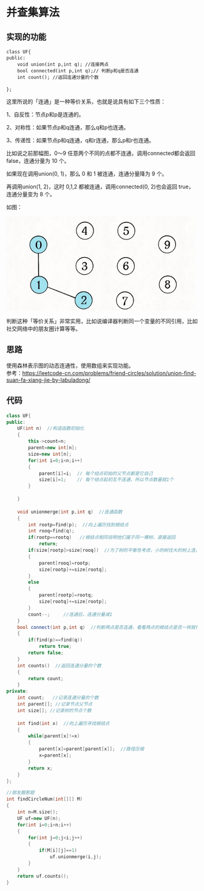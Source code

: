 # 并查集算法

## 实现的功能

```
class UF{
public:
    void union(int p,int q); //连接两点
    bool connected(int p,int q);// 判断p和q是否连通
    int count(); //返回连通分量的个数

};
```

这里所说的「连通」是一种等价关系，也就是说具有如下三个性质：

1、自反性：节点p和p是连通的。

2、对称性：如果节点p和q连通，那么q和p也连通。

3、传递性：如果节点p和q连通，q和r连通，那么p和r也连通。

比如说之前那幅图，0～9 任意两个不同的点都不连通，调用connected都会返回 false，连通分量为 10 个。

如果现在调用union(0, 1)，那么 0 和 1 被连通，连通分量降为 9 个。

再调用union(1, 2)，这时 0,1,2 都被连通，调用connected(0, 2)也会返回 true，连通分量变为 8 个。

如图：

![](https://github.com/scottkaykay/practice-codes/blob/master/screenshots/bingchaji.png)

判断这种「等价关系」非常实用，比如说编译器判断同一个变量的不同引用，比如社交网络中的朋友圈计算等等。

## 思路

使用森林表示图的动态连通性，使用数组来实现功能。\
参考：https://leetcode-cn.com/problems/friend-circles/solution/union-find-suan-fa-xiang-jie-by-labuladong/

## 代码

```C++
class UF{
public:
    UF(int n)  //构造函数初始化
    {
        this->count=n;
        parent=new int[n];
        size=new int[n];
        for(int i=0;i<n;i++)
        {
            parent[i]=i;  // 每个结点初始的父节点都是它自己
            size[i]=1;    // 每个结点起初互不连通，所以节点数量就1个
        }
        
    }
    
    void unionmerge(int p,int q)  //连通函数
    {
        int rootp=find(p);  //向上遍历找到根结点
        int rooq=find(q);
        if(rootp==rootq)   //根结点相同说明他们属于同一棵树，直接返回
            return;
        if(size[rootp]>size[rooq])  //为了树的平衡性考虑，小的树往大的树上连，比较一下两个树的节点数量判断一下
        {
            parent[rooq]=rootp;
            size[rootp]+=size[rootq];
        }
        else
        {
            parent[rootp]=rootq;
            size[rootq]+=size[rootp];
        }
        count--;     //连通后，连通分量减1
    }
    bool connect(int p,int q)  //判断两点是否连通，看看两点的根结点是否一样就行
    {
        if(find(p)==find(q))
            return true;
        return false;
    }
    int counts()  //返回连通分量的个数
    {
        return count;
    }
private:
    int count;   //记录连通分量的个数
    int parent[]; //记录节点父节点
    int size[]; //记录树的节点个数
    
    int find(int x)  //向上遍历寻找根结点
    {
        while(parent[x]!=x)
        {
            parent[x]=parent[parent[x]];  //路径压缩
            x=parent[x];
        }
        return x;
    }
};
```

```C++
//朋友圈那题
int findCircleNum(int[][] M)
{
    int n=M.size();
    UF uf=new UF(n);
    for(int i=0;i<n;i++)
    {
        for(int j=0;j<i;j++)
        {
            if(M[i][j]==1)
                uf.unionmerge(i,j);
        }
    }
    return uf.counts();
}
```
